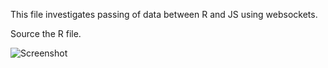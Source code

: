 This file investigates passing of data between R and JS using websockets.

Source the R file.

![Screenshot](https://github.com/kcf-jackson/javascript_in_R/blob/master/interactive_JS_in_R/example_1/screenshot.gif)